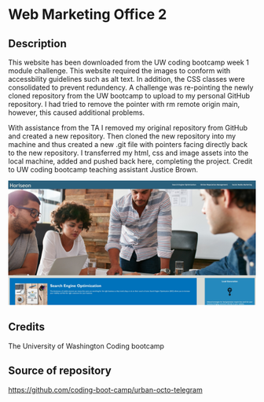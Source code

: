 # Web Marketing Office 2

## Description

This website has been downloaded from the UW coding bootcamp week 1 module challenge. This website required the images to conform with accessbility guidelines such as alt text. In addition, the CSS classes were consolidated to prevent redundency. A challenge was re-pointing the newly cloned repository from the UW bootcamp to upload to my personal GitHub repository. I had tried to remove the pointer with rm remote origin main, however, this caused additional problems. 

With assistance from the TA I removed my original repository from GitHub and created a new repository.
Then cloned the new repository into my machine and thus created a new .git file with pointers facing directly back to the new repository.
I transferred my html, css and image assets into the local machine, added and pushed back here, completing the project. 
Credit to UW coding bootcamp teaching assistant Justice Brown.

![alt text](https://github.com/SidneyBasa/web-marketing-office2/blob/main/assets/images/screenshot.jpg?raw=true)

## Credits

The University of Washington Coding bootcamp

## Source of repository

https://github.com/coding-boot-camp/urban-octo-telegram
